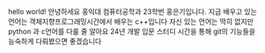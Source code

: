 hello world!
안녕하세요 홍익대 컴퓨터공학과 23학번 홍은기입니다.
지금 배우고 있는 언어는 객체지향프로그래밍시간에서 배우는 c++입니다
자신 있는 언어는 딱히 없지만 python 과 c언어를 다룰 줄 알아요
24년 개발 입문 스터디 시간을 통해 git의 기능들을 능숙하게 다뤄봤으면 좋겠습니다
